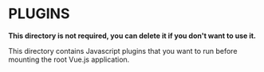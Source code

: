 # PLUGINS

**This directory is not required, you can delete it if you don't want to use it.**

This directory contains Javascript plugins that you want to run before mounting the root Vue.js application.

